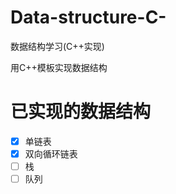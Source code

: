 # Data-structure-C-
数据结构学习(C++实现)

用C++模板实现数据结构  
# 已实现的数据结构

- [x] 单链表
- [x] 双向循环链表
- [ ] 栈
- [ ] 队列
